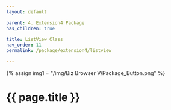 ```yaml
---
layout: default

parent: 4. Extension4 Package
has_children: true

title: ListView Class
nav_order: 11
permalink: /package/extension4/listview

---
```

{% assign img1 = "/img/Biz Browser V/Package_Button.png" %}


# {{ page.title }}
